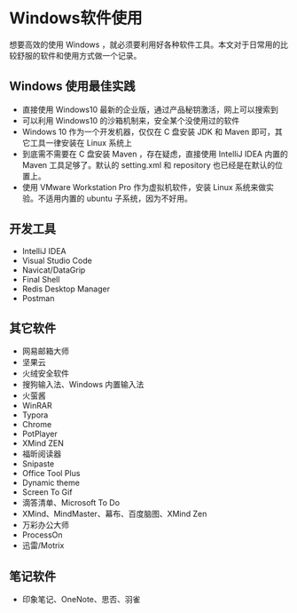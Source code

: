 # Windows软件使用

想要高效的使用 Windows ，就必须要利用好各种软件工具。本文对于日常用的比较舒服的软件和使用方式做一个记录。

## Windows 使用最佳实践

- 直接使用 Windows10 最新的企业版，通过产品秘钥激活，网上可以搜索到
- 可以利用 Windows10 的沙箱机制来，安全某个没使用过的软件
- Windows 10 作为一个开发机器，仅仅在 C 盘安装 JDK 和 Maven 即可，其它工具一律安装在 Linux 系统上
- 到底需不需要在 C 盘安装 Maven ，存在疑虑，直接使用 IntelliJ IDEA 内置的 Maven 工具足够了。默认的 setting.xml 和 repository 也已经是在默认的位置上。
- 使用 VMware Workstation Pro 作为虚拟机软件，安装 Linux 系统来做实验。不适用内置的 ubuntu 子系统，因为不好用。

## 开发工具

- IntelliJ IDEA
- Visual Studio Code
- Navicat/DataGrip
- Final Shell
- Redis Desktop Manager
- Postman

## 其它软件

- 网易邮箱大师
- 坚果云
- 火绒安全软件
- 搜狗输入法、Windows 内置输入法
- 火萤酱
- WinRAR
- Typora
- Chrome
- PotPlayer
- XMind ZEN
- 福昕阅读器
- Snipaste
- Office Tool Plus
- Dynamic theme
- Screen To Gif
- 滴答清单、Microsoft To Do
- XMind、MindMaster、幕布、百度脑图、XMind Zen
- 万彩办公大师
- ProcessOn
- 迅雷/Motrix
## 笔记软件

- 印象笔记、OneNote、思否、羽雀

  



